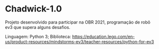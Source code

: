 # Chadwick-1.0
Projeto desenvolvido para participar na OBR 2021, programação de robô ev3 que supera alguns desafios. 

Linguagem: Python 3;
Biblioteca: https://education.lego.com/en-us/product-resources/mindstorms-ev3/teacher-resources/python-for-ev3
